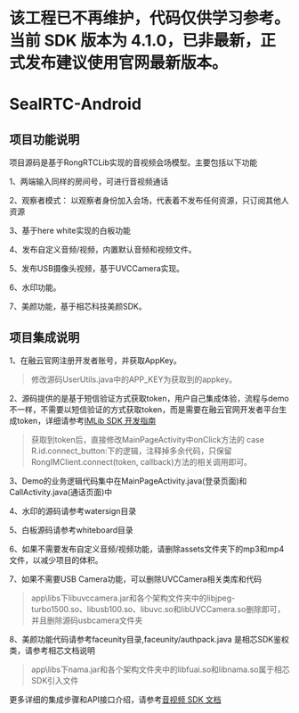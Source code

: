 # 该工程已不再维护，代码仅供学习参考。当前 SDK 版本为 4.1.0，已非最新，正式发布建议使用官网最新版本。

# SealRTC-Android 

## 项目功能说明
项目源码是基于RongRTCLib实现的音视频会场模型。主要包括以下功能

1、两端输入同样的房间号，可进行音视频通话

2、观察者模式： 以观察者身份加入会场，代表着不发布任何资源，只订阅其他人资源

3、基于here white实现的白板功能

4、发布自定义音频/视频，内置默认音频和视频文件。

5、发布USB摄像头视频，基于UVCCamera实现。

6、水印功能。

7、美颜功能，基于相芯科技美颜SDK。


## 项目集成说明
1、在融云官网注册开发者账号，并获取AppKey。
>修改源码UserUtils.java中的APP_KEY为获取到的appkey。

2、源码提供的是基于短信验证方式获取token，用户自己集成体验，流程与demo不一样，不需要以短信验证的方式获取token，而是需要在融云官网开发者平台生成token，详细请参考[IMLib SDK 开发指南](https://www.rongcloud.cn/docs/android_imlib.html)

>获取到token后，直接修改MainPageActivity中onClick方法的 case R.id.connect_button:下的逻辑，注释掉多余代码，只保留 RongIMClient.connect(token, callback)方法的相关调用即可。

3、Demo的业务逻辑代码集中在MainPageActivity.java(登录页面)和CallActivity.java(通话页面)中

4、水印的源码请参考watersign目录

5、白板源码请参考whiteboard目录

6、如果不需要发布自定义音频/视频功能，请删除assets文件夹下的mp3和mp4文件，以减少项目的体积。

7、如果不需要USB Camera功能，可以删除UVCCamera相关类库和代码
>app\libs下libuvccamera.jar和各个架构文件夹中的libjpeg-turbo1500.so、libusb100.so、libuvc.so和libUVCCamera.so删除即可，并且删除源码usbcamera文件夹

8、美颜功能代码请参考faceunity目录,faceunity/authpack.java 是相芯SDK鉴权类，请参考相芯文档说明
>app\libs下nama.jar和各个架构文件夹中的libfuai.so和libnama.so属于相芯SDK引入文件

更多详细的集成步骤和API接口介绍，请参考[音视频 SDK 文档](https://www.rongcloud.cn/docs/android_rtclib.html)
